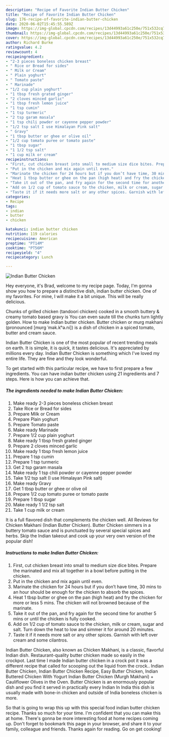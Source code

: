 ```yaml
---
description: "Recipe of Favorite Indian Butter Chicken"
title: "Recipe of Favorite Indian Butter Chicken"
slug: 176-recipe-of-favorite-indian-butter-chicken
date: 2020-06-02T15:45:55.589Z
image: https://img-global.cpcdn.com/recipes/13d44993a61c250e/751x532cq70/indian-butter-chicken-recipe-main-photo.jpg
thumbnail: https://img-global.cpcdn.com/recipes/13d44993a61c250e/751x532cq70/indian-butter-chicken-recipe-main-photo.jpg
cover: https://img-global.cpcdn.com/recipes/13d44993a61c250e/751x532cq70/indian-butter-chicken-recipe-main-photo.jpg
author: Richard Burke
ratingvalue: 4.2
reviewcount: 4
recipeingredient:
- "2-3 pieces boneless chicken breast"
- " Rice or Bread for sides"
- " Milk or Cream"
- " Plain yoghurt"
- " Tomato paste"
- " Marinade"
- "1/2 cup plain yoghurt"
- "1 tbsp fresh grated ginger"
- "2 cloves minced garlic"
- "1 tbsp fresh lemon juice"
- "1 tsp cumin"
- "1 tsp turmeric"
- "2 tsp garam masala"
- "1 tsp chili powder or cayenne pepper powder"
- "1/2 tsp salt I use Himalayan Pink salt"
- " Gravy"
- "1 tbsp butter or ghee or olive oil"
- "1/2 cup tomato puree or tomato paste"
- "1 tbsp sugar"
- "1 1/2 tsp salt"
- "1 cup milk or cream"
recipeinstructions:
- "First, cut chicken breast into small to medium size dice bites. Prepare the marinated and mix all together in a bowl before putting in the chicken."
- "Put in the chicken and mix again until even."
- "Marinate the chicken for 24 hours but if you don’t have time, 30 mins to an hour should be enough for the chicken to absorb the spices."
- "Heat 1 tbsp butter or ghee on the pan (high heat) and fry the chicken for more or less 5 mins. The chicken will not browned because of the marinate."
- "Take it out of the pan, and fry again for the second time for another 5 mins or until the chicken is fully cooked."
- "Add on 1/2 cup of tomato sauce to the chicken, milk or cream, sugar and salt. Turn down the heat to low and simmer it for around 20 minutes."
- "Taste it if it needs more salt or any other spices. Garnish with left over cream and some cilantros."
categories:
- Recipe
tags:
- indian
- butter
- chicken

katakunci: indian butter chicken 
nutrition: 119 calories
recipecuisine: American
preptime: "PT14M"
cooktime: "PT56M"
recipeyield: "4"
recipecategory: Lunch

---
```



![Indian Butter Chicken](https://img-global.cpcdn.com/recipes/13d44993a61c250e/751x532cq70/indian-butter-chicken-recipe-main-photo.jpg)

Hey everyone, it's Brad, welcome to my recipe page. Today, I'm gonna show you how to prepare a distinctive dish, indian butter chicken. One of my favorites. For mine, I will make it a bit unique. This will be really delicious.

Chunks of grilled chicken (tandoori chicken) cooked in a smooth buttery &amp; creamy tomato based gravy is You can even saute till the chunks turn lightly golden. How to make Indian butter chicken. Butter chicken or murg makhani (pronounced [mʊrg ˈmək.kʰə.ni]) is a dish of chicken in a spiced tomato, butter and cream sauce.

Indian Butter Chicken is one of the most popular of recent trending meals on earth. It is simple, it is quick, it tastes delicious. It's appreciated by millions every day. Indian Butter Chicken is something which I've loved my entire life. They are fine and they look wonderful.


To get started with this particular recipe, we have to first prepare a few ingredients. You can have indian butter chicken using 21 ingredients and 7 steps. Here is how you can achieve that.

<!--inarticleads1-->

##### The ingredients needed to make Indian Butter Chicken:

1. Make ready 2-3 pieces boneless chicken breast
1. Take  Rice or Bread for sides
1. Prepare  Milk or Cream
1. Prepare  Plain yoghurt
1. Prepare  Tomato paste
1. Make ready  Marinade
1. Prepare 1/2 cup plain yoghurt
1. Make ready 1 tbsp fresh grated ginger
1. Prepare 2 cloves minced garlic
1. Make ready 1 tbsp fresh lemon juice
1. Prepare 1 tsp cumin
1. Prepare 1 tsp turmeric
1. Get 2 tsp garam masala
1. Make ready 1 tsp chili powder or cayenne pepper powder
1. Take 1/2 tsp salt (I use Himalayan Pink salt)
1. Make ready  Gravy
1. Get 1 tbsp butter or ghee or olive oil
1. Prepare 1/2 cup tomato puree or tomato paste
1. Prepare 1 tbsp sugar
1. Make ready 1 1/2 tsp salt
1. Take 1 cup milk or cream


It is a full flavored dish that complements the chicken well. All Reviews for Chicken Makhani (Indian Butter Chicken). Butter Chicken simmers in a buttery tomato sauce and is punctuated by several special spices and herbs. Skip the Indian takeout and cook up your very own version of the popular dish! 

<!--inarticleads2-->

##### Instructions to make Indian Butter Chicken:

1. First, cut chicken breast into small to medium size dice bites. Prepare the marinated and mix all together in a bowl before putting in the chicken.
1. Put in the chicken and mix again until even.
1. Marinate the chicken for 24 hours but if you don’t have time, 30 mins to an hour should be enough for the chicken to absorb the spices.
1. Heat 1 tbsp butter or ghee on the pan (high heat) and fry the chicken for more or less 5 mins. The chicken will not browned because of the marinate.
1. Take it out of the pan, and fry again for the second time for another 5 mins or until the chicken is fully cooked.
1. Add on 1/2 cup of tomato sauce to the chicken, milk or cream, sugar and salt. Turn down the heat to low and simmer it for around 20 minutes.
1. Taste it if it needs more salt or any other spices. Garnish with left over cream and some cilantros.


Indian Butter Chicken, also known as Chicken Makhani, is a classic, flavorful Indian dish. Restaurant-quality butter chicken made so easily in the crockpot. Last time I made Indian butter chicken in a crock pot it was a different recipe that called for scooping out the liquid from the crock.. Indian Butter Chicken, Indian Butter Chicken Recipe, Easy Butter Chicken, Indian Buttered Chicken With Yogurt Indian Butter Chicken (Murgh Makhani) + Cauliflower Olives in the Oven. Butter Chicken is an enormously popular dish and you find it served in practically every Indian In India this dish is usually made with bone-in chicken and outside of India boneless chicken is more. 

So that is going to wrap this up with this special food indian butter chicken recipe. Thanks so much for your time. I'm confident that you can make this at home. There's gonna be more interesting food at home recipes coming up. Don't forget to bookmark this page in your browser, and share it to your family, colleague and friends. Thanks again for reading. Go on get cooking!
